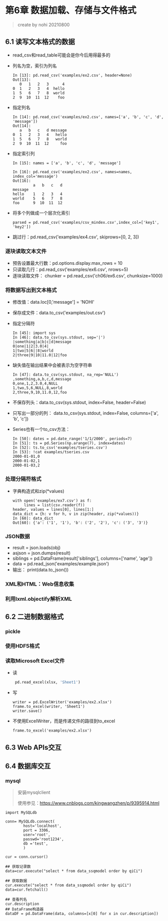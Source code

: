 # 第6章 数据加载、存储与文件格式

> create by nohi 20210800

## 6.1 读写文本格式的数据

* read_csv和read_table可能会是你今后用得最多的

* 列名为空，索引为列名

  ```
  In [13]: pd.read_csv('examples/ex2.csv', header=None)
  Out[13]: 
     0   1   2   3      4
  0  1   2   3   4  hello
  1  5   6   7   8  world
  2  9  10  11  12    foo
  ```

* 指定列名

  ```
  In [14]: pd.read_csv('examples/ex2.csv', names=['a', 'b', 'c', 'd', 'message'])
  Out[14]: 
     a   b   c   d message
  0  1   2   3   4   hello
  1  5   6   7   8   world
  2  9  10  11  12     foo
  ```

* 指定索引列

  ```
  In [15]: names = ['a', 'b', 'c', 'd', 'message']
  
  In [16]: pd.read_csv('examples/ex2.csv', names=names, index_col='message')
  Out[16]: 
           a   b   c   d
  message               
  hello    1   2   3   4
  world    5   6   7   8
  foo      9  10  11  12
  ```

* 将多个列做成一个层次化索引

  ```
  parsed = pd.read_csv('examples/csv_mindex.csv',index_col=['key1', 'key2'])
  ```

* 跳过行：pd.read_csv('examples/ex4.csv', skiprows=[0, 2, 3])

### 逐块读取文本文件

* 预告设置最大行数：pd.options.display.max_rows = 10
* 只读取几行：pd.read_csv('examples/ex6.csv', nrows=5)
* 逐块读取文件：  chunker = pd.read_csv('ch06/ex6.csv', chunksize=1000)

### 将数据写出到文本格式

* 修改值：data.loc[0,'message'] = 'NOHI'

* 保存成文件：data.to_csv('examples/out.csv')

* 指定分隔符

  ```
  In [45]: import sys
  In [46]: data.to_csv(sys.stdout, sep='|')
  |something|a|b|c|d|message
  0|one|1|2|3.0|4|
  1|two|5|6||8|world
  2|three|9|10|11.0|12|foo
  ```

* 缺失值在输出结果中会被表示为空字符串

  ```
  In [47]: data.to_csv(sys.stdout, na_rep='NULL')
  ,something,a,b,c,d,message
  0,one,1,2,3.0,4,NULL
  1,two,5,6,NULL,8,world
  2,three,9,10,11.0,12,foo
  ```

* 不保存列头：data.to_csv(sys.stdout, index=False, header=False)

* 只写出一部分的列： data.to_csv(sys.stdout, index=False, columns=['a', 'b', 'c'])

* Series也有一个to_csv方法：

  ```
  In [50]: dates = pd.date_range('1/1/2000', periods=7)
  In [51]: ts = pd.Series(np.arange(7), index=dates)
  In [52]: ts.to_csv('examples/tseries.csv')
  In [53]: !cat examples/tseries.csv
  2000-01-01,0
  2000-01-02,1
  2000-01-03,2
  ```

### 处理分隔符格式

* 字典构造式和zip(*values)

  ```
  with open('examples/ex7.csv') as f:
       lines = list(csv.reader(f))
  header, values = lines[0], lines[1:]
  data_dict = {h: v for h, v in zip(header, zip(*values))}
  In [60]: data_dict
  Out[60]: {'a': ('1', '1'), 'b': ('2', '2'), 'c': ('3', '3')}
  ```

  

### JSON数据

* result = json.loads(obj)
* asjson = json.dumps(result)
* siblings = pd.DataFrame(result['siblings'], columns=['name', 'age'])
* data = pd.read_json('examples/example.json')
* 输出： print(data.to_json())

### XML和HTML：Web信息收集

### 利用lxml.objectify解析XML

## 6.2 二进制数据格式

### pickle

### 使用HDF5格式

### 读取Microsoft Excel文件

* 读

  ```python
   pd.read_excel(xlsx, 'Sheet1')
  ```

* 写

  ```
  writer = pd.ExcelWriter('examples/ex2.xlsx')
  frame.to_excel(writer, 'Sheet1')
  writer.save()
  ```

* 不使用ExcelWriter，而是传递文件的路径到to_excel

  ```
  frame.to_excel('examples/ex2.xlsx')
  ```

## 6.3 Web APIs交互

## 6.4 数据库交互



### mysql

> 安装mysqlclient 
>
> 使用参见：https://www.cnblogs.com/kingwangzhen/p/9395914.html

```
import MySQLdb

conn= MySQLdb.connect(
        host='localhost',
        port = 3306,
        user='root',
        passwd='root1234',
        db ='test',
        )
        
cur = conn.cursor()

## 获取记录数
data=cur.execute("select * from data_ssqmodel order by qiCi")

## 获取数据
cur.execute("select * from data_ssqmodel order by qiCi")
data=cur.fetchall()

## 查看列名
cur.description
## DataFrame构造器
dataDF = pd.DataFrame(data, columns=[x[0] for x in cur.description])
```

